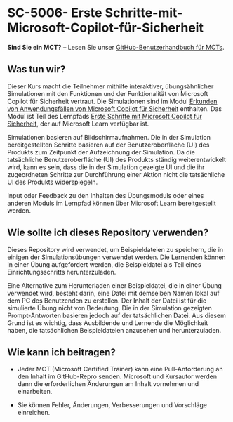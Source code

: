 # SC-5006- Erste Schritte-mit-Microsoft-Copilot-für-Sicherheit

**Sind Sie ein MCT?** – Lesen Sie unser [GitHub-Benutzerhandbuch für MCTs](https://microsoftlearning.github.io/MCT-User-Guide/).

## Was tun wir?

Dieser Kurs macht die Teilnehmer mithilfe interaktiver, übungsähnlicher Simulationen mit den Funktionen und der Funktionalität von Microsoft Copilot für Sicherheit vertraut.  Die Simulationen sind im Modul [Erkunden von Anwendungsfällen von Microsoft Copilot für Sicherheit](https://learn.microsoft.com/training/modules/security-copilot-exercises/) enthalten. Das Modul ist Teil des Lernpfads [Erste Schritte mit Microsoft Copilot für Sicherheit](https://learn.microsoft.com/training/paths/security-copilot-and-ai/), der auf Microsoft Learn verfügbar ist.

Simulationen basieren auf Bildschirmaufnahmen. Die in der Simulation bereitgestellten Schritte basieren auf der Benutzeroberfläche (UI) des Produkts zum Zeitpunkt der Aufzeichnung der Simulation. Da die tatsächliche Benutzeroberfläche (UI) des Produkts ständig weiterentwickelt wird, kann es sein, dass die in der Simulation gezeigte UI und die ihr zugeordneten Schritte zur Durchführung einer Aktion nicht die tatsächliche UI des Produkts widerspiegeln.

Input oder Feedback zu den Inhalten des Übungsmoduls oder eines anderen Moduls im Lernpfad können über Microsoft Learn bereitgestellt werden.

## Wie sollte ich dieses Repository verwenden?

Dieses Repository wird verwendet, um Beispieldateien zu speichern, die in einigen der Simulationsübungen verwendet werden. Die Lernenden können in einer Übung aufgefordert werden, die Beispieldatei als Teil eines Einrichtungsschritts herunterzuladen.

Eine Alternative zum Herunterladen einer Beispieldatei, die in einer Übung verwendet wird, besteht darin, eine Datei mit demselben Namen lokal auf dem PC des Benutzenden zu erstellen. Der Inhalt der Datei ist für die simulierte Übung nicht von Bedeutung. Die in der Simulation gezeigten Prompt-Antworten basieren jedoch auf der tatsächlichen Datei. Aus diesem Grund ist es wichtig, dass Ausbildende und Lernende die Möglichkeit haben, die tatsächlichen Beispieldateien anzusehen und herunterzuladen.

## Wie kann ich beitragen?

- Jeder MCT (Microsoft Certified Trainer) kann eine Pull-Anforderung an den Inhalt im GitHub-Repro senden. Microsoft und Kursautor werden dann die erforderlichen Änderungen am Inhalt vornehmen und einarbeiten.

- Sie können Fehler, Änderungen, Verbesserungen und Vorschläge einreichen. 
